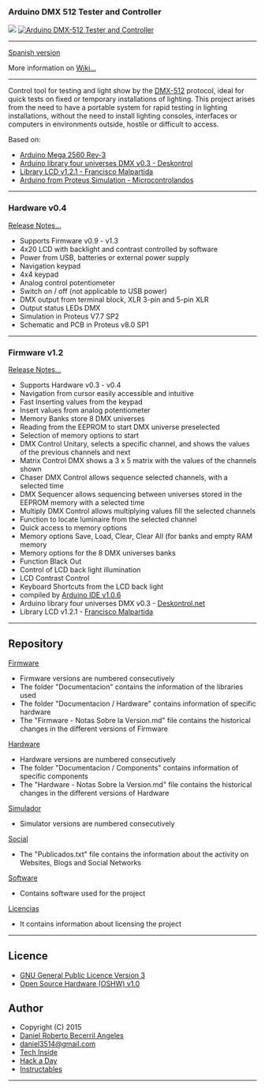### **Arduino DMX 512 Tester and Controller**

![](https://github.com/daniel3514/Arduino-DMX-512-Tester-Controller/blob/master/Hardware/v0.3%20-%20beta%20-%20Firm%20v0.9%20to%20v1.3/media/IMG_9399.JPG)
[![Arduino DMX-512 Tester and Controller](https://github.com/daniel3514/Arduino-DMX-512-Tester-Controller/blob/master/Hardware/v0.0%20-%20beta%20-%20Firm%20v0.0%20to%20v0.8/media/youtube.JPG)](https://www.youtube.com/watch?v=TxBHMpAWDSY)

***

[Spanish version](https://github.com/daniel3514/Arduino-DMX-512-Tester-Controller/blob/master/README.md)

More information on [Wiki...](https://github.com/daniel3514/Arduino-DMX-512-Tester-Controller/wiki)

***

Control tool for testing and light show by the [DMX-512](http://es.wikipedia.org/wiki/Digital_Multiplex) protocol, ideal for quick tests on fixed or temporary installations of lighting.
This project arises from the need to have a portable system for rapid testing in lighting installations, without the need to install lighting consoles, interfaces or computers in environments outside, hostile or difficult to access.

Based on:
* [Arduino Mega 2560 Rev-3](http://www.arduino.cc/en/Main/ArduinoBoardMega2560)
* [Arduino library four universes DMX v0.3 - Deskontrol](http://www.deskontrol.net/blog/libreria-arduino-cuatro-universos-dmx/)
* [Library LCD v1.2.1 - Francisco Malpartida](https://bitbucket.org/fmalpartida/new-liquidcrystal/wiki/Home)
* [Arduino from Proteus Simulation - Microcontrolandos](http://microcontrolandos.blogspot.mx/2012/12/arduino-componentes-para-o-proteus.html)

***
### Hardware v0.4
[Release Notes...](https://github.com/daniel3514/Arduino-DMX-512-Tester-Controller/blob/master/Hardware/Documentacion/Hardware%20-%20Notas%20Sobre%20la%20Version.md)
* Supports Firmware v0.9 - v1.3
* 4x20 LCD with backlight and contrast controlled by software
* Power from USB, batteries or external power supply
* Navigation keypad
* 4x4 keypad
* Analog control potentiometer
* Switch on / off (not applicable to USB power)
* DMX output from terminal block, XLR 3-pin and 5-pin XLR
* Output status LEDs DMX
* Simulation in Proteus V7.7 SP2
* Schematic and PCB in Proteus v8.0 SP1

***

### Firmware v1.2
[Release Notes...](https://github.com/daniel3514/Arduino-DMX-512-Tester-Controller/blob/master/Firmware/Documentacion/Firmware%20-%20Notas%20Sobre%20la%20Version.md)
* Supports Hardware v0.3 - v0.4
* Navigation from cursor easily accessible and intuitive
* Fast Inserting values ​​from the keypad
* Insert values ​​from analog potentiometer
* Memory Banks store 8 DMX universes
* Reading from the EEPROM to start DMX universe preselected
* Selection of memory options to start
* DMX Control Unitary, selects a specific channel, and shows the values ​​of the previous channels and next
* Matrix Control DMX shows a 3 x 5 matrix with the values ​​of the channels shown
* Chaser DMX Control allows sequence selected channels, with a selected time
* DMX Sequencer allows sequencing between universes stored in the EEPROM memory with a selected time
* Multiply DMX Control allows multiplying values ​​fill the selected channels
* Function to locate luminaire from the selected channel
* Quick access to memory options
* Memory options Save, Load, Clear, Clear All (for banks and empty RAM memory
* Memory options for the 8 DMX universes banks
* Function Black Out
* Control of LCD back light illumination
* LCD Contrast Control
* Keyboard Shortcuts from the LCD back light
* compiled by [Arduino IDE v1.0.6](http://www.arduino.cc/en/Main/OldSoftwareReleases)
* Arduino library four universes DMX v0.3 - [Deskontrol.net](http://www.deskontrol.net/blog/libreria-arduino-cuatro-universos-dmx/)
* Library LCD v1.2.1 - [Francisco Malpartida](https://bitbucket.org/fmalpartida/new-liquidcrystal/wiki/Home)

***

## Repository
[Firmware](https://github.com/daniel3514/Arduino-DMX-512-Tester-Controller/tree/master/Firmware)
* Firmware versions are numbered consecutively
* The folder "Documentacion" contains the information of the libraries used
* The folder "Documentacion / Hardware" contains information of specific hardware
* The "Firmware - Notas Sobre la Version.md" file contains the historical changes in the different versions of Firmware

[Hardware](https://github.com/daniel3514/Arduino-DMX-512-Tester-Controller/tree/master/Hardware)
* Hardware versions are numbered consecutively
* The folder "Documentacion / Components" contains information of specific components
* The "Hardware - Notas Sobre la Version.md" file contains the historical changes in the different versions of Hardware

[Simulador](https://github.com/daniel3514/Arduino-DMX-512-Tester-Controller/tree/master/Simulador)
* Simulator versions are numbered consecutively

[Social](https://github.com/daniel3514/Arduino-DMX-512-Tester-Controller/tree/master/Social)
* The "Publicados.txt" file contains the information about the activity on Websites, Blogs and Social Networks

[Software](https://github.com/daniel3514/Arduino-DMX-512-Tester-Controller/tree/master/Software)
* Contains software used for the project

[Licencias](https://github.com/daniel3514/Arduino-DMX-512-Tester-Controller/tree/master/Licencias)
* It contains information about licensing the project

***

## Licence
* [GNU General Public Licence Version 3](https://github.com/daniel3514/Arduino-DMX-512-Tester-Controller/blob/master/Licencias/Licence%20-%20Firmware.md)
* [Open Source Hardware (OSHW) v1.0](https://github.com/daniel3514/Arduino-DMX-512-Tester-Controller/blob/master/Licencias/Licence%20-%20Hardware.md)

## Author
- Copyright (C) 2015
- [Daniel Roberto Becerril Angeles](https://www.facebook.com/daniel.3514)
- [daniel3514@gmail.com](mailto:daniel3514@gmail.com)
- [Tech Inside](http://www.techinside.com.mx)
- [Hack a Day](https://hackaday.io/daniel3514)
- [Instructables](http://www.instructables.com/member/daniel3514/)

***
